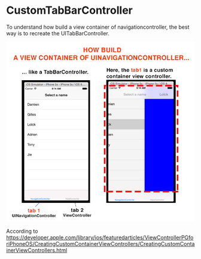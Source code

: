 CustomTabBarController
======================

To understand how build a view container of navigationcontroller, the best way is to recreate the UITabBarController.


![alt text](https://github.com/damienromito/CustomTabBarController/blob/master/picture.jpg "navigationcontroller container")



According to https://developer.apple.com/library/ios/featuredarticles/ViewControllerPGforiPhoneOS/CreatingCustomContainerViewControllers/CreatingCustomContainerViewControllers.html
